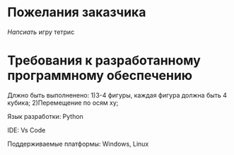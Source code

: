 # Пожелания заказчика

*Напсиать* игру тетрис

# Требования к разработанному программному обеспечению

Длжно быть выполненено: 
    1)3-4 фигуры, каждая фигура должна быть 4 кубика;
    2)Перемещение по осям xy;

Язык разработки: Python

IDE: Vs Code

Поддерживаемые платформы: Windows, Linux

